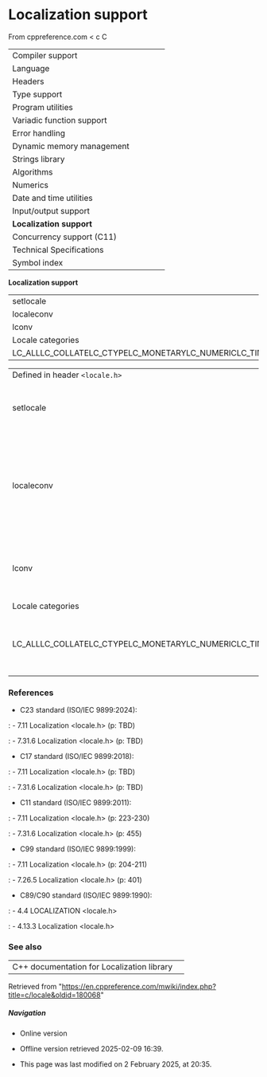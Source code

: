 # Localization support

From cppreference.com
< c
 C

|  |  |  |  |  |
| --- | --- | --- | --- | --- |
| Compiler support | | | | |
| Language | | | | |
| Headers | | | | |
| Type support | | | | |
| Program utilities | | | | |
| Variadic function support | | | | |
| Error handling | | | | |
| Dynamic memory management | | | | |
| Strings library | | | | |
| Algorithms | | | | |
| Numerics | | | | |
| Date and time utilities | | | | |
| Input/output support | | | | |
| ****Localization support**** | | | | |
| Concurrency support (C11) | | | | |
| Technical Specifications | | | | |
| Symbol index | | | | |

 ****Localization support****

|  |  |  |  |  |
| --- | --- | --- | --- | --- |
| setlocale | | | | |
| localeconv | | | | |
| lconv | | | | |
| Locale categories | | | | |
| LC_ALLLC_COLLATELC_CTYPELC_MONETARYLC_NUMERICLC_TIME | | | | |

|  |  |
| --- | --- |
| Defined in header `<locale.h>` | |
| setlocale | gets and sets the current C locale   (function) |
| localeconv | queries numeric and monetary formatting details of the current locale   (function) |
| lconv | formatting details, returned by localeconv (struct) |
| Locale categories | |
| LC_ALLLC_COLLATELC_CTYPELC_MONETARYLC_NUMERICLC_TIME | locale categories for setlocale   (macro constant) |

### References

- C23 standard (ISO/IEC 9899:2024):

:   - 7.11 Localization <locale.h> (p: TBD)

:   - 7.31.6 Localization <locale.h> (p: TBD)

- C17 standard (ISO/IEC 9899:2018):

:   - 7.11 Localization <locale.h> (p: TBD)

:   - 7.31.6 Localization <locale.h> (p: TBD)

- C11 standard (ISO/IEC 9899:2011):

:   - 7.11 Localization <locale.h> (p: 223-230)

:   - 7.31.6 Localization <locale.h> (p: 455)

- C99 standard (ISO/IEC 9899:1999):

:   - 7.11 Localization <locale.h> (p: 204-211)

:   - 7.26.5 Localization <locale.h> (p: 401)

- C89/C90 standard (ISO/IEC 9899:1990):

:   - 4.4 LOCALIZATION <locale.h>

:   - 4.13.3 Localization <locale.h>

### See also

|  |  |
| --- | --- |
| C++ documentation for Localization library | |

Retrieved from "<https://en.cppreference.com/mwiki/index.php?title=c/locale&oldid=180068>"

##### Navigation

- Online version
- Offline version retrieved 2025-02-09 16:39.

- This page was last modified on 2 February 2025, at 20:35.